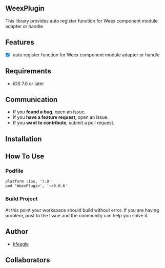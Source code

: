 
## WeexPlugin

This library provides auto register function for Weex component module adapter or handle

## Features

- [x] auto register function for Weex component module adapter or handle

## Requirements

- iOS 7.0 or later

## Communication
- If you **found a bug**, open an issue.
- If you **have a feature request**, open an issue.
- If you **want to contribute**, submit a pull request.

## Installation

## How To Use
### Podfile
```
platform :ios, '7.0'
pod 'WeexPlugin', '~>0.0.6'
```
### Build Project

At this point your workspace should build without error. If you are having problem, post to the Issue and the
community can help you solve it.

## Author
- [kfeagle](https://github.com/kfeagle)

## Collaborators
